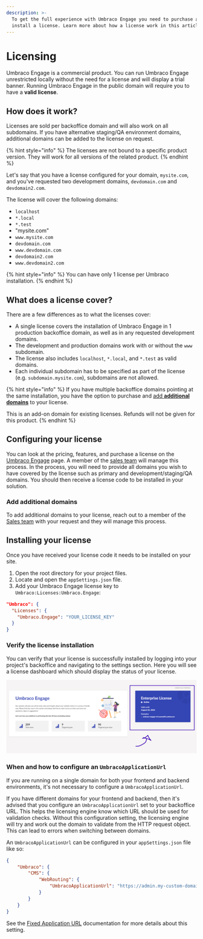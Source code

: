 ```yaml
---
description: >-
  To get the full experience with Umbraco Engage you need to purchase and
  install a license. Learn more about how a license work in this article.
---
```


# Licensing

Umbraco Engage is a commercial product. You can run Umbraco Engage unrestricted locally without the need for a license and will display a trial banner. Running Umbraco Engage in the public domain will require you to have a **valid license**.

## How does it work?

Licenses are sold per backoffice domain and will also work on all subdomains. If you have alternative staging/QA environment domains, additional domains can be added to the license on request.

{% hint style="info" %}
The licenses are not bound to a specific product version. They will work for all versions of the related product.
{% endhint %}

Let's say that you have a license configured for your domain, `mysite.com`, and you've requested two development domains, `devdomain.com` and `devdomain2.com`.

The license will cover the following domains:

* `localhost`
* `*.local`
* `*.test`
* "mysite.com"
* `www.mysite.com`
* `devdomain.com`
* `www.devdomain.com`
* `devdomain2.com`
* `www.devdomain2.com`

{% hint style="info" %}
You can have only 1 license per Umbraco installation.
{% endhint %}

## What does a license cover?

There are a few differences as to what the licenses cover:

* A single license covers the installation of Umbraco Engage in 1 production backoffice domain, as well as in any requested development domains.
* The development and production domains work with or without the `www` subdomain.
* The license also includes `localhost`, `*.local`, and `*.test` as valid domains.
* Each individual subdomain has to be specified as part of the license (e.g. `subdomain.mysite.com`), subdomains are not allowed.

{% hint style="info" %}
If you have multiple backoffice domains pointing at the same installation, you have the option to purchase and [add **additional domains**](the-licensing-model.md#add-additional-domains) to your license.

This is an add-on domain for existing licenses. Refunds will not be given for this product.
{% endhint %}

## Configuring your license

You can look at the pricing, features, and purchase a license on the [Umbraco Engage](https://umbraco.com/products/add-ons/engage/) page. A member of the [sales team](mailto:suits@umbraco.com) will manage this process. In the process, you will need to provide all domains you wish to have covered by the license such as primary and development/staging/QA domains. You should then receive a license code to be installed in your solution.

### Add additional domains

To add additional domains to your license, reach out to a member of the [Sales team](mailto:suits@umbraco.com) with your request and they will manage this process.

## Installing your license

Once you have received your license code it needs to be installed on your site.

1. Open the root directory for your project files.
2. Locate and open the `appSettings.json` file.
3. Add your Umbraco Engage license key to `Umbraco:Licenses:Umbraco.Engage`:

```json
"Umbraco": {
  "Licenses": {
    "Umbraco.Engage": "YOUR_LICENSE_KEY"
  }
}
```

### Verify the license installation

You can verify that your license is successfully installed by logging into your project's backoffice and navigating to the settings section. Here you will see a license dashboard which should display the status of your license.

![Umbraco Engage License Dashboard](../.gitbook/assets/engage-license-installed.png)

### When and how to configure an `UmbracoApplicationUrl`

If you are running on a single domain for both your frontend and backend environments, it's not necessary to configure a `UmbracoApplicationUrl`.

If you have different domains for your frontend and backend, then it's advised that you configure an `UmbracoApplicationUrl` set to your backoffice URL. This helps the licensing engine know which URL should be used for validation checks. Without this configuration setting, the licensing engine will try and work out the domain to validate from the HTTP request object. This can lead to errors when switching between domains.

An `UmbracoApplicationUrl` can be configured in your `appSettings.json` file like so:

```json
{
    "Umbraco": {
        "CMS": {
            "WebRouting": {
                "UmbracoApplicationUrl": "https://admin.my-custom-domain.com/"
            }
        }
    }
}
```

See the [Fixed Application URL](https://docs.umbraco.com/umbraco-cms/extending/health-check/guides/fixedapplicationurl) documentation for more details about this setting.
